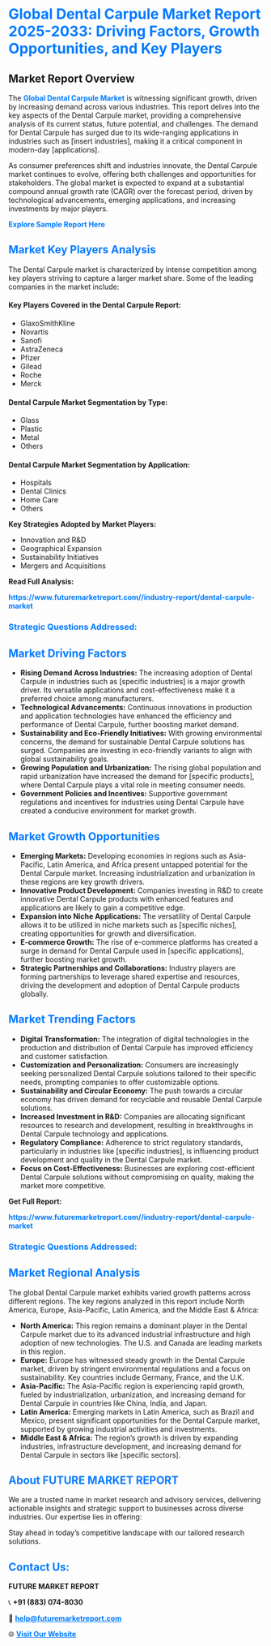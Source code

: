 <h1 style="color: #007BFF;">Global Dental Carpule Market Report 2025-2033: Driving Factors, Growth Opportunities, and Key Players</h1>

<section id="overview">
<h2>Market Report Overview</h2>
<p>The <a href="https://www.futuremarketreport.com//industry-report/dental-carpule-market" style="color: #007BFF; text-decoration: none;"><strong>Global Dental Carpule Market</strong></a> is witnessing significant growth, driven by increasing demand across various industries. This report delves into the key aspects of the Dental Carpule market, providing a comprehensive analysis of its current status, future potential, and challenges. The demand for Dental Carpule has surged due to its wide-ranging applications in industries such as [insert industries], making it a critical component in modern-day [applications].</p>
<p>As consumer preferences shift and industries innovate, the Dental Carpule market continues to evolve, offering both challenges and opportunities for stakeholders. The global market is expected to expand at a substantial compound annual growth rate (CAGR) over the forecast period, driven by technological advancements, emerging applications, and increasing investments by major players.</p>
</section>

<section id="overview">
<p><a href="https://www.futuremarketreport.com//request-sample/reportId=77067" style="color: #007BFF; text-decoration: none;"><strong>Explore Sample Report Here</strong></a></p>
</section>

<section id="key-players">
<h2 style="color: #007BFF;">Market Key Players Analysis</h2>
<p>The Dental Carpule market is characterized by intense competition among key players striving to capture a larger market share. Some of the leading companies in the market include:</p>
<h4>Key Players Covered in the Dental Carpule Report:</h4>
<ul><li>GlaxoSmithKline</li><li>Novartis</li><li>Sanofi</li><li>AstraZeneca</li><li>Pfizer</li><li>Gilead</li><li>Roche</li><li>Merck</li></ul>
<h4>Dental Carpule Market Segmentation by Type:</h4>
<ul><li>Glass</li><li>Plastic</li><li>Metal</li><li>Others</li></ul>

<h4>Dental Carpule Market Segmentation by Application:</h4>
<ul><li>Hospitals</li><li>Dental Clinics</li><li>Home Care</li><li>Others</li></ul>
<p><strong>Key Strategies Adopted by Market Players:</strong></p>
<ul>
<li>Innovation and R&D</li>
<li>Geographical Expansion</li>
<li>Sustainability Initiatives</li>
<li>Mergers and Acquisitions</li>
</ul>
</section>

<section>
<p><strong>Read Full Analysis: </strong></p><a href="https://www.futuremarketreport.com//industry-report/dental-carpule-market" style="color: #007BFF; text-decoration: none;"><strong>https://www.futuremarketreport.com//industry-report/dental-carpule-market</strong></a>
<h3 style="color: #007BFF;">Strategic Questions Addressed:</h3>
</section>

<section id="driving-factors">
<h2 style="color: #007BFF;">Market Driving Factors</h2>
<ul>
<li><strong>Rising Demand Across Industries:</strong> The increasing adoption of Dental Carpule in industries such as [specific industries] is a major growth driver. Its versatile applications and cost-effectiveness make it a preferred choice among manufacturers.</li>
<li><strong>Technological Advancements:</strong> Continuous innovations in production and application technologies have enhanced the efficiency and performance of Dental Carpule, further boosting market demand.</li>
<li><strong>Sustainability and Eco-Friendly Initiatives:</strong> With growing environmental concerns, the demand for sustainable Dental Carpule solutions has surged. Companies are investing in eco-friendly variants to align with global sustainability goals.</li>
<li><strong>Growing Population and Urbanization:</strong> The rising global population and rapid urbanization have increased the demand for [specific products], where Dental Carpule plays a vital role in meeting consumer needs.</li>
<li><strong>Government Policies and Incentives:</strong> Supportive government regulations and incentives for industries using Dental Carpule have created a conducive environment for market growth.</li>
</ul>
</section>

<section id="growth-opportunities">
<h2 style="color: #007BFF;">Market Growth Opportunities</h2>
<ul>
<li><strong>Emerging Markets:</strong> Developing economies in regions such as Asia-Pacific, Latin America, and Africa present untapped potential for the Dental Carpule market. Increasing industrialization and urbanization in these regions are key growth drivers.</li>
<li><strong>Innovative Product Development:</strong> Companies investing in R&D to create innovative Dental Carpule products with enhanced features and applications are likely to gain a competitive edge.</li>
<li><strong>Expansion into Niche Applications:</strong> The versatility of Dental Carpule allows it to be utilized in niche markets such as [specific niches], creating opportunities for growth and diversification.</li>
<li><strong>E-commerce Growth:</strong> The rise of e-commerce platforms has created a surge in demand for Dental Carpule used in [specific applications], further boosting market growth.</li>
<li><strong>Strategic Partnerships and Collaborations:</strong> Industry players are forming partnerships to leverage shared expertise and resources, driving the development and adoption of Dental Carpule products globally.</li>
</ul>
</section>

<section id="trending-factors">
<h2 style="color: #007BFF;">Market Trending Factors</h2>
<ul>
<li><strong>Digital Transformation:</strong> The integration of digital technologies in the production and distribution of Dental Carpule has improved efficiency and customer satisfaction.</li>
<li><strong>Customization and Personalization:</strong> Consumers are increasingly seeking personalized Dental Carpule solutions tailored to their specific needs, prompting companies to offer customizable options.</li>
<li><strong>Sustainability and Circular Economy:</strong> The push towards a circular economy has driven demand for recyclable and reusable Dental Carpule solutions.</li>
<li><strong>Increased Investment in R&D:</strong> Companies are allocating significant resources to research and development, resulting in breakthroughs in Dental Carpule technology and applications.</li>
<li><strong>Regulatory Compliance:</strong> Adherence to strict regulatory standards, particularly in industries like [specific industries], is influencing product development and quality in the Dental Carpule market.</li>
<li><strong>Focus on Cost-Effectiveness:</strong> Businesses are exploring cost-efficient Dental Carpule solutions without compromising on quality, making the market more competitive.</li>
</ul>
</section>

<section>
<p><strong>Get Full Report: </strong></p><a href="https://www.futuremarketreport.com//industry-report/dental-carpule-market" style="color: #007BFF; text-decoration: none;"><strong>https://www.futuremarketreport.com//industry-report/dental-carpule-market</strong></a>
<h3 style="color: #007BFF;">Strategic Questions Addressed:</h3>
</section>


<section id="regional-analysis">
<h2 style="color: #007BFF;">Market Regional Analysis</h2>
<p>The global Dental Carpule market exhibits varied growth patterns across different regions. The key regions analyzed in this report include North America, Europe, Asia-Pacific, Latin America, and the Middle East & Africa:</p>
<ul>
<li><strong>North America:</strong> This region remains a dominant player in the Dental Carpule market due to its advanced industrial infrastructure and high adoption of new technologies. The U.S. and Canada are leading markets in this region.</li>
<li><strong>Europe:</strong> Europe has witnessed steady growth in the Dental Carpule market, driven by stringent environmental regulations and a focus on sustainability. Key countries include Germany, France, and the U.K.</li>
<li><strong>Asia-Pacific:</strong> The Asia-Pacific region is experiencing rapid growth, fueled by industrialization, urbanization, and increasing demand for Dental Carpule in countries like China, India, and Japan.</li>
<li><strong>Latin America:</strong> Emerging markets in Latin America, such as Brazil and Mexico, present significant opportunities for the Dental Carpule market, supported by growing industrial activities and investments.</li>
<li><strong>Middle East & Africa:</strong> The region’s growth is driven by expanding industries, infrastructure development, and increasing demand for Dental Carpule in sectors like [specific sectors].</li>
</ul>
</section>

<footer>
<h2 style="color: #007BFF;">About FUTURE MARKET REPORT</h2>
<p>We are a trusted name in market research and advisory services, delivering actionable insights and strategic support to businesses across diverse industries. Our expertise lies in offering:</p>

<p>Stay ahead in today’s competitive landscape with our tailored research solutions.</p>

<h2 style="color: #007BFF;">Contact Us:</h2>
<p><strong>FUTURE MARKET REPORT</strong></p>
<p>📞 <strong>+91 (883) 074-8030</strong></p>
<p>📧 <strong><a href="mailto:help@futuremarketreport.com" style="color: #007BFF;">help@futuremarketreport.com</a></strong></p>
<p>🌐 <strong><a href="https://www.futuremarketreport.com/" style="color: #007BFF;">Visit Our Website</a></strong></p>
</footer>